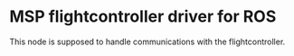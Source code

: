 # MSP flightcontroller driver for ROS

This node is supposed to handle communications with the flightcontroller.
